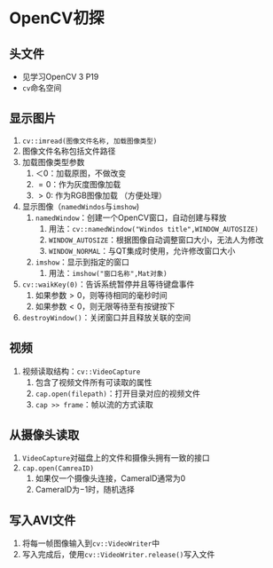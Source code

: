 # OpenCV初探
## 头文件
- 见学习OpenCV 3 P19
- `cv`命名空间

## 显示图片
1. `cv::imread(图像文件名称, 加载图像类型)`
2. 图像文件名称包括文件路径
3. 加载图像类型参数
   1. $＜ 0$：加载原图，不做改变
   2. $=0$：作为灰度图像加载
   3. $> 0$: 作为RGB图像加载 （方便处理）
4. 显示图像（`namedWindos`与`imshow`)
   1. `namedWindow`：创建一个OpenCV窗口，自动创建与释放
      1. 用法：`cv::namedWindow("Windos title",WINDOW_AUTOSIZE)`
      2. `WINDOW_AUTOSIZE`：根据图像自动调整窗口大小，无法人为修改
      3. `WINDOW_NORMAL`：与QT集成时使用，允许修改窗口大小
   2. `imshow`：显示到指定的窗口
      1. 用法：`imshow("窗口名称",Mat对象)`
5. `cv::waikKey(0)`：告诉系统暂停并且等待键盘事件
	1. 如果参数$>0$，则等待相同的毫秒时间
	2. 如果参数$<0$，则无限等待至有按键按下
6. `destroyWindow()`：关闭窗口并且释放关联的空间

## 视频
1. 视频读取结构：`cv::VideoCapture`
	1. 包含了视频文件所有可读取的属性
	2. `cap.open(filepath)`：打开目录对应的视频文件
	3. `cap >> frame`：帧以流的方式读取

## 从摄像头读取
1. `VideoCapture`对磁盘上的文件和摄像头拥有一致的接口
2. `cap.open(CamreaID)`
	1. 如果仅一个摄像头连接，CameraID通常为$0$
	2. CameraID为$-1$时，随机选择

## 写入AVI文件
1. 将每一帧图像输入到`cv::VideoWriter`中
2. 写入完成后，使用`cv::VideoWriter.release()`写入文件